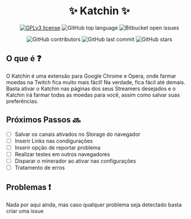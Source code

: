 # <div align="center">:sparkles: Katchin :sparkles:</div>

<div align="center">

[![GPLv3 license](https://img.shields.io/badge/License-MIT-blue.svg)](LICENSE.md)
![GitHub top language](https://img.shields.io/github/languages/top/pmba/twitch-katchin)
![Bitbucket open issues](https://img.shields.io/bitbucket/issues/pmba/twitch-katchin)

![GitHub contributors](https://img.shields.io/github/contributors/pmba/twitch-katchin)
![GitHub last commit](https://img.shields.io/github/last-commit/pmba/twitch-katchin)
![GitHub stars](https://img.shields.io/github/stars/pmba/twitch-katchin)

</div>

## O que é :question:

O Katchin é uma extensão para Google Chrome e Opera, onde farmar moedas na 
Twitch fica muito mais fácil! Na verdade, fica fácil até demais. Basta ativar o
Katchin nas páginas dos seus Streamers desejados e o Katchin irá farmar todas as 
moedas para você, assim como salvar suas preferências.

## Próximos Passos :soon:

- [ ] Salvar os canais ativados no Storage do navegador
- [ ] Inserir Links nas condigurações
- [ ] Inserir opção de reportar problema
- [ ] Realizar testes em outros navegadores
- [ ] Disparar o minerador ao ativar nas configurações
- [ ] Tratamento de erros

## Problemas :exclamation:

Nada por aqui ainda, mas caso qualquer problema seja detectado basta criar uma issue

##
